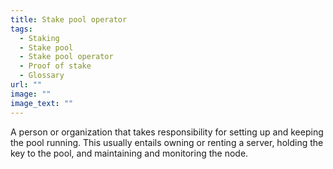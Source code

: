 ```yaml
---
title: Stake pool operator
tags:
  - Staking
  - Stake pool
  - Stake pool operator
  - Proof of stake
  - Glossary
url: ""
image: ""
image_text: ""
---
```


A person or organization that takes responsibility for setting up and keeping the pool running. This usually entails owning or renting a server, holding the key to the pool, and maintaining and monitoring the node.
